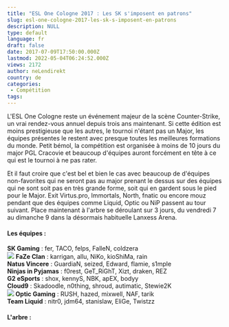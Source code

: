```yaml
---
title: "ESL One Cologne 2017 : Les SK s'imposent en patrons"
slug: esl-one-cologne-2017-les-sk-s-imposent-en-patrons
description: NULL
type: default
language: fr
draft: false
date: 2017-07-09T17:50:00.000Z
lastmod: 2022-05-04T06:24:52.000Z
views: 2172
author: neLendirekt
country: de
categories:
 - Compétition
tags:
---
```

L'ESL One Cologne reste un événement majeur de la scène Counter-Strike, un vrai rendez-vous annuel depuis trois ans maintenant. Si cette édition est moins prestigieuse que les autres, le tournoi n'étant pas un Major, les équipes présentes le restent avec presque toutes les meilleures formations du monde. Petit bémol, la compétition est organisée à moins de 10 jours du major PGL Cracovie et beaucoup d'équipes auront forcément en tête à ce qui est le tournoi à ne pas rater.

Et il faut croire que c'est bel et bien le cas avec beaucoup de d'équipes non-favorites qui ne seront pas au major prenant le dessus sur des équipes qui ne sont soit pas en très grande forme, soit qui en gardent sous le pied pour le Major. Exit Virtus.pro, Immortals, North, fnatic ou encore mouz pendant que des équipes comme Liquid, Optic ou NiP passent au tour suivant. Place maintenant à l'arbre se déroulant sur 3 jours, du vendredi 7 au dimanche 9 dans la désormais habituelle Lanxess Arena.

#### **Les équipes :**

**SK Gaming** : fer, TACO, felps, FalleN, coldzera  
![](/storage/countries/flag/europe_flag_580d21b984714.gif) **FaZe Clan** : karrigan, allu, NiKo, kioShiMa, rain  
**Natus Vincere** : GuardiaN, seized, Edward, flamie, s1mple  
**Ninjas in Pyjamas** : f0rest, GeT\_RiGhT, Xizt, draken, REZ  
**G2 eSports** : shox, kennyS, NBK, apEX, bodyy  
**Cloud9** : Skadoodle, n0thing, shroud, autimatic, Stewie2K  
**![](/storage/countries/flag/na_flag_58176583b5a4d.png) Optic Gaming** : RUSH, hazed, mixwell, NAF, tarik  
**Team Liquid** : nitr0, jdm64, stanislaw, EliGe, Twistzz

####   **L'arbre :**
